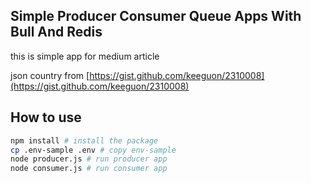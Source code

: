 ## Simple Producer Consumer Queue Apps With Bull And Redis
this is simple app for medium article

json country from [https://gist.github.com/keeguon/2310008](https://gist.github.com/keeguon/2310008)

## How to use

```bash
npm install # install the package
cp .env-sample .env # copy env-sample
node producer.js # run producer app
node consumer.js # run consumer app
```